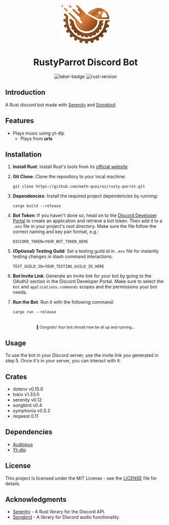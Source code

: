<div align="center">
   <img src="./docs/images/logo.png" alt="Rusty-Parrot_logo.png" style="height: 120px;"/>
   <h1>RustyParrot Discord Bot</h1>
   <img alt="label-badge" src="https://img.shields.io/badge/discord-bot-green?style=flat-square"/>
   <img alt="rust-version" src="https://img.shields.io/badge/rust-1.74.0+-93450a.svg?style=flat-square"/>
</div>

## Introduction

A Rust discord bot made with [Serenity](https://github.com/serenity-rs/serenity) and [Songbird](https://github.com/serenity-rs/songbird).

## Features
+ Plays music using yt-dlp
	+ Plays from **urls**

## Installation

1. **Install Rust**: Install Rust's tools from its [official website](https://www.rust-lang.org/tools/install)

2. **Git Clone**: Clone the repository to your local machine:

   ```
   git clone https://github.com/math-queiroz/rusty-parrot.git
   ```

3. **Dependencies**: Install the required project dependencies by running:

   ```
   cargo build --release
   ```

4. **Bot Token**: If you haven't done so, head on to the [Discord Developer Portal](https://discord.com/developers/applications) to create an application and retrieve a bot token. Then add it to a `.env` file in your project's root directory. Make sure the file follow the correct naming and key pair format, e.g.:

   ```
   DISCORD_TOKEN=YOUR_BOT_TOKEN_HERE
   ```

5. **(Optional) Testing Guild**: Set a testing guild id in `.env` file for instantly testing changes in slash command interactions.

   ```
   TEST_GUILD_ID=YOUR_TESTING_GUILD_ID_HERE
   ```

6. **Bot Invite Link**: Generate an invite link for your bot by going to the OAuth2 section in the Discord Developer Portal. Make sure to select the `bot` and `applications.commands` scopes and the permissions your bot needs.

7. **Run the Bot**: Run it with the following command:

   ```
   cargo run --release
   ```

<div align="center">
   <br/>
   <small>🎉 Congrats! Your bot should now be all up and running...</small>
</div>

## Usage

To use the bot in your Discord server, use the invite link you generated in step 5. Once it's in your server, you can interact with it.

<!-- **Commands:**

+ <kbd>#TODO</kbd> - Add commands here -->

## Crates

+ dotenv v0.15.0
+ tokio v1.33.0
+ serenity v0.12
+ songbird v0.4
+ symphonia v0.5.2
+ reqwest 0.11

## Dependencies

+ [Audiopus](https://github.com/lakelezz/audiopus)
+ [Yt-dlp](https://github.com/yt-dlp/yt-dlp)

<!-- ## Contributing

Contributions are welcome! If you have improvements, bug fixes, or features to add, please create a pull request. Make sure your code follows the project's coding standards. -->

## License

This project is licensed under the MIT License - see the [LICENSE](LICENSE) file for details.

## Acknowledgments

- [Serenity](https://github.com/serenity-rs/serenity) - A Rust library for the Discord API.
- [Songbird](https://github.com/serenity-rs/songbird) - A library for Discord audio functionality.
